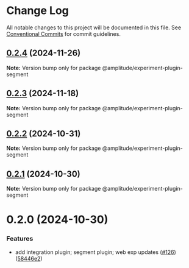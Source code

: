 # Change Log

All notable changes to this project will be documented in this file.
See [Conventional Commits](https://conventionalcommits.org) for commit guidelines.

## [0.2.4](https://github.com/amplitude/experiment-js-client/compare/@amplitude/experiment-plugin-segment@0.2.3...@amplitude/experiment-plugin-segment@0.2.4) (2024-11-26)

**Note:** Version bump only for package @amplitude/experiment-plugin-segment





## [0.2.3](https://github.com/amplitude/experiment-js-client/compare/@amplitude/experiment-plugin-segment@0.2.2...@amplitude/experiment-plugin-segment@0.2.3) (2024-11-18)

**Note:** Version bump only for package @amplitude/experiment-plugin-segment





## [0.2.2](https://github.com/amplitude/experiment-js-client/compare/@amplitude/experiment-plugin-segment@0.2.1...@amplitude/experiment-plugin-segment@0.2.2) (2024-10-31)

**Note:** Version bump only for package @amplitude/experiment-plugin-segment





## [0.2.1](https://github.com/amplitude/experiment-js-client/compare/@amplitude/experiment-plugin-segment@0.2.0...@amplitude/experiment-plugin-segment@0.2.1) (2024-10-30)

**Note:** Version bump only for package @amplitude/experiment-plugin-segment





# 0.2.0 (2024-10-30)


### Features

* add integration plugin; segment plugin; web exp updates ([#126](https://github.com/amplitude/experiment-js-client/issues/126)) ([58446e2](https://github.com/amplitude/experiment-js-client/commit/58446e2f8af0e41a8dcd9c759d53b60f041c70c2))
